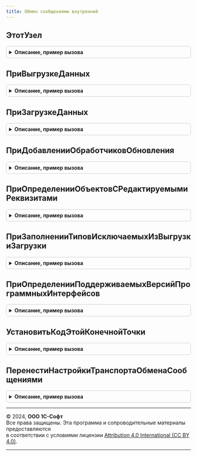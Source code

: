 ```yaml
---
title: Обмен сообщениями внутренний
---
```



## ЭтотУзел
<details style="margin: 1em 0; padding: 0.5em; border: 1px solid #ccc; border-radius: 6px;">

<summary style="font-weight: bold; cursor: pointer;">Описание, пример вызова</summary>

```bsl

// @skip-warning ПустойМетод - особенность реализации.
// Возвращаемое значение:
//	ПланОбменаСсылка.ОбменСообщениями - ссылка на узел.
Функция ЭтотУзел() Экспорт
```

Пример вызова
```bsl
Результат = ОбменСообщениямиВнутренний.ЭтотУзел() 
```
</details>

## ПриВыгрузкеДанных
<details style="margin: 1em 0; padding: 0.5em; border: 1px solid #ccc; border-radius: 6px;">

<summary style="font-weight: bold; cursor: pointer;">Описание, пример вызова</summary>

```bsl

// См. ОбменДаннымиПереопределяемый.ПриВыгрузкеДанных
// @skip-warning ПустойМетод - особенность реализации.
//
Процедура ПриВыгрузкеДанных(СтандартнаяОбработка, Получатель, ИмяФайлаСообщения, Экспорт
```

Пример вызова
```bsl
ОбменСообщениямиВнутренний.ПриВыгрузкеДанных(СтандартнаяОбработка, Получатель, ИмяФайлаСообщения, );
```
</details>

## ПриЗагрузкеДанных
<details style="margin: 1em 0; padding: 0.5em; border: 1px solid #ccc; border-radius: 6px;">

<summary style="font-weight: bold; cursor: pointer;">Описание, пример вызова</summary>

```bsl

// См. ОбменДаннымиПереопределяемый.ПриЗагрузкеДанных
// @skip-warning ПустойМетод - особенность реализации.
//
Процедура ПриЗагрузкеДанных(СтандартнаяОбработка, Отправитель, Экспорт
```

Пример вызова
```bsl
ОбменСообщениямиВнутренний.ПриЗагрузкеДанных(СтандартнаяОбработка, Отправитель, );
```
</details>

## ПриДобавленииОбработчиковОбновления
<details style="margin: 1em 0; padding: 0.5em; border: 1px solid #ccc; border-radius: 6px;">

<summary style="font-weight: bold; cursor: pointer;">Описание, пример вызова</summary>

```bsl

// См. ОбновлениеИнформационнойБазыБСП.ПриДобавленииОбработчиковОбновления
// @skip-warning ПустойМетод - особенность реализации.
//
// Параметры:
//	Обработчики - см. ОбновлениеИнформационнойБазы.НоваяТаблицаОбработчиковОбновления
//
Процедура ПриДобавленииОбработчиковОбновления(Обработчики) Экспорт
```

Пример вызова
```bsl
ОбменСообщениямиВнутренний.ПриДобавленииОбработчиковОбновления(Обработчики) 
```
</details>

## ПриОпределенииОбъектовСРедактируемымиРеквизитами
<details style="margin: 1em 0; padding: 0.5em; border: 1px solid #ccc; border-radius: 6px;">

<summary style="font-weight: bold; cursor: pointer;">Описание, пример вызова</summary>

```bsl

// См. ГрупповоеИзменениеОбъектовПереопределяемый.ПриОпределенииОбъектовСРедактируемымиРеквизитами
// @skip-warning ПустойМетод - особенность реализации.
//
// Параметры:
//	Объекты - см. ГрупповоеИзменениеОбъектовПереопределяемый.ПриОпределенииОбъектовСРедактируемымиРеквизитами.Объекты
//
Процедура ПриОпределенииОбъектовСРедактируемымиРеквизитами(Объекты) Экспорт
```

Пример вызова
```bsl
ОбменСообщениямиВнутренний.ПриОпределенииОбъектовСРедактируемымиРеквизитами(Объекты) 
```
</details>

## ПриЗаполненииТиповИсключаемыхИзВыгрузкиЗагрузки
<details style="margin: 1em 0; padding: 0.5em; border: 1px solid #ccc; border-radius: 6px;">

<summary style="font-weight: bold; cursor: pointer;">Описание, пример вызова</summary>

```bsl

// См. ВыгрузкаЗагрузкаДанныхПереопределяемый.ПриЗаполненииТиповИсключаемыхИзВыгрузкиЗагрузки
//
// Параметры:
//	Типы - см. ВыгрузкаЗагрузкаДанныхПереопределяемый.ПриЗаполненииТиповИсключаемыхИзВыгрузкиЗагрузки.Типы
//
Процедура ПриЗаполненииТиповИсключаемыхИзВыгрузкиЗагрузки(Типы) Экспорт
```

Пример вызова
```bsl
ОбменСообщениямиВнутренний.ПриЗаполненииТиповИсключаемыхИзВыгрузкиЗагрузки(Типы) 
```
</details>

## ПриОпределенииПоддерживаемыхВерсийПрограммныхИнтерфейсов
<details style="margin: 1em 0; padding: 0.5em; border: 1px solid #ccc; border-radius: 6px;">

<summary style="font-weight: bold; cursor: pointer;">Описание, пример вызова</summary>

```bsl

// См. ОбщегоНазначенияПереопределяемый.ПриОпределенииПоддерживаемыхВерсийПрограммныхИнтерфейсов.ПоддерживаемыеВерсии
// @skip-warning ПустойМетод - особенность реализации.
//
// Параметры:
//	СтруктураПоддерживаемыхВерсий - см. ОбщегоНазначенияПереопределяемый.ПриОпределенииПоддерживаемыхВерсийПрограммныхИнтерфейсов.ПоддерживаемыеВерсии
//
Процедура ПриОпределенииПоддерживаемыхВерсийПрограммныхИнтерфейсов(Знач СтруктураПоддерживаемыхВерсий) Экспорт
```

Пример вызова
```bsl
ОбменСообщениямиВнутренний.ПриОпределенииПоддерживаемыхВерсийПрограммныхИнтерфейсов(СтруктураПоддерживаемыхВерсий) 
```
</details>

## УстановитьКодЭтойКонечнойТочки
<details style="margin: 1em 0; padding: 0.5em; border: 1px solid #ccc; border-radius: 6px;">

<summary style="font-weight: bold; cursor: pointer;">Описание, пример вызова</summary>

```bsl

// Устанавливает код этой конечной точки, если не установлен.
// @skip-warning ПустойМетод - особенность реализации.
//
Процедура УстановитьКодЭтойКонечнойТочки() Экспорт
```

Пример вызова
```bsl
ОбменСообщениямиВнутренний.УстановитьКодЭтойКонечнойТочки() 
```
</details>

## ПеренестиНастройкиТранспортаОбменаСообщениями
<details style="margin: 1em 0; padding: 0.5em; border: 1px solid #ccc; border-radius: 6px;">

<summary style="font-weight: bold; cursor: pointer;">Описание, пример вызова</summary>

```bsl

// Переносит настройки транспорта обмена сообщениями в новый регистр.
// @skip-warning ПустойМетод - особенность реализации.
//
Процедура ПеренестиНастройкиТранспортаОбменаСообщениями() Экспорт
```

Пример вызова
```bsl
ОбменСообщениямиВнутренний.ПеренестиНастройкиТранспортаОбменаСообщениями() 
```
</details>

---

© 2024, **ООО 1С-Софт**  
Все права защищены. Эта программа и сопроводительные материалы предоставляются  
в соответствии с условиями лицензии [Attribution 4.0 International (CC BY 4.0)](https://creativecommons.org/licenses/by/4.0/legalcode).

---
